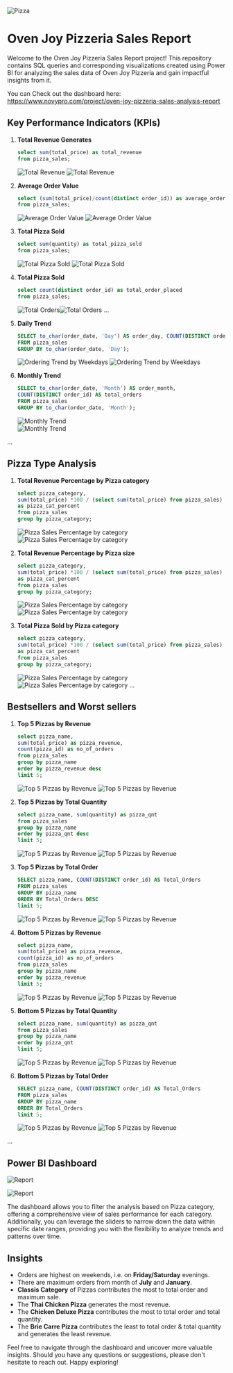 ![Pizza](https://github.com/Shaishta-Anjum/Pizza-Sales-Report/blob/main/icons/pizza%20cropped.jpg?raw=true)
# Oven Joy Pizzeria Sales Report

Welcome to the Oven Joy Pizzeria Sales Report project! This repository contains SQL queries and corresponding visualizations created using Power BI for analyzing the sales data of Oven Joy Pizzeria and gain impactful insights from it.

You can Check out the dashboard here: https://www.novypro.com/project/oven-joy-pizzeria-sales-analysis-report

## Key Performance Indicators (KPIs)

1. **Total Revenue Generates**
      ```sql
      select sum(total_price) as total_revenue
      from pizza_sales;
      ```

      ![Total Revenue](https://github.com/Shaishta-Anjum/Pizza-Sales-Report/blob/main/icons/Total_Revenue.png?raw=true)            ![Total Revenue](https://github.com/Shaishta-Anjum/Pizza-Sales-Report/blob/main/icons/Screenshot%202024-01-14%20000254.png?raw=true)

2. **Average Order Value**
      ```sql
      select (sum(total_price)/count(distinct order_id)) as average_order_value
      from pizza_sales;
      ```
      ![Average Order Value](https://github.com/Shaishta-Anjum/Pizza-Sales-Report/blob/main/icons/Avg%20Order%20Value.png?raw=true)      ![Average Order Value](https://github.com/Shaishta-Anjum/Pizza-Sales-Report/blob/main/icons/Screenshot%202024-01-14%20000259.png?raw=true)

3. **Total Pizza Sold**
      ```sql
      select sum(quantity) as total_pizza_sold
      from pizza_sales;
      ```
      ![Total Pizza Sold](https://github.com/Shaishta-Anjum/Pizza-Sales-Report/blob/main/icons/Total%20Pizza%20Sold.png?raw=true)      ![Total Pizza Sold](https://github.com/Shaishta-Anjum/Pizza-Sales-Report/blob/main/icons/Screenshot%202024-01-14%20000312.png?raw=true)


4. **Total Pizza Sold**
      ```sql
      select count(distinct order_id) as total_order_placed
      from pizza_sales;
      ```
      ![Total Orders](https://github.com/Shaishta-Anjum/Pizza-Sales-Report/blob/main/icons/Total%20Orders%20placed.png?raw=true)![Total Orders](https://github.com/Shaishta-Anjum/Pizza-Sales-Report/blob/main/icons/Screenshot%202024-01-14%20000306.png?raw=true) 
...

5. **Daily Trend**
     ```sql
     SELECT to_char(order_date, 'Day') AS order_day, COUNT(DISTINCT order_id) AS total_orders
     FROM pizza_sales
     GROUP BY to_char(order_date, 'Day');
     ```
     ![Ordering Trend by Weekdays](https://github.com/Shaishta-Anjum/Pizza-Sales-Report/blob/main/icons/daily%20trend.png?raw=true)
   ![Ordering Trend by Weekdays](https://github.com/Shaishta-Anjum/Pizza-Sales-Report/blob/main/icons/Screenshot%202024-01-14%20000148.png?raw=true)


7. **Monthly Trend**
     ```sql
     SELECT to_char(order_date, 'Month') AS order_month,
     COUNT(DISTINCT order_id) AS total_orders
     FROM pizza_sales
     GROUP BY to_char(order_date, 'Month');
     ```
     ![Monthly Trend](https://github.com/Shaishta-Anjum/Pizza-Sales-Report/blob/main/icons/Monthly%20trend.png?raw=true)     
     ![Monthly Trend](https://github.com/Shaishta-Anjum/Pizza-Sales-Report/blob/main/icons/Screenshot%202024-01-14%20000212.png?raw=true)


...

## Pizza Type Analysis

1. **Total Revenue Percentage by Pizza category**
     ```sql
     select pizza_category,
     sum(total_price) *100 / (select sum(total_price) from pizza_sales)
     as pizza_cat_percent
     from pizza_sales
     group by pizza_category;
     ```
     ![Pizza Sales Percentage by category](https://github.com/Shaishta-Anjum/Pizza-Sales-Report/blob/main/icons/Pizza%20sales%20percentage%20by%20category.png?raw=true)
     ![Pizza Sales Percentage by category](https://github.com/Shaishta-Anjum/Pizza-Sales-Report/blob/main/icons/Screenshot%202024-01-14%20000242.png?raw=true)

2. **Total Revenue Percentage by Pizza size**
     ```sql
     select pizza_category,
     sum(total_price) *100 / (select sum(total_price) from pizza_sales)
     as pizza_cat_percent
     from pizza_sales
     group by pizza_category;
     ```
     ![Pizza Sales Percentage by category](https://github.com/Shaishta-Anjum/Pizza-Sales-Report/blob/main/icons/pizza%20sales%20percentage%20by%20size.png?raw=true)
     ![Pizza Sales Percentage by category](https://github.com/Shaishta-Anjum/Pizza-Sales-Report/blob/main/icons/Screenshot%202024-01-14%20000234.png?raw=true)

3. **Total Pizza Sold by Pizza category**
     ```sql
     select pizza_category,
     sum(total_price) *100 / (select sum(total_price) from pizza_sales)
     as pizza_cat_percent
     from pizza_sales
     group by pizza_category;
     ```
     ![Pizza Sales Percentage by category](https://github.com/Shaishta-Anjum/Pizza-Sales-Report/blob/main/icons/total%20pizza%20sold%20by%20pizza%20size.png?raw=true)
     ![Pizza Sales Percentage by category](https://github.com/Shaishta-Anjum/Pizza-Sales-Report/blob/main/icons/Screenshot%202024-01-14%20000225.png?raw=true)
...

## Bestsellers and Worst sellers

1. **Top 5 Pizzas by Revenue**
     ```sql
     select pizza_name,
     sum(total_price) as pizza_revenue,
     count(pizza_id) as no_of_orders
     from pizza_sales
     group by pizza_name
     order by pizza_revenue desc
     limit 5;
     ```
     ![Top 5 Pizzas by Revenue](https://github.com/Shaishta-Anjum/Pizza-Sales-Report/blob/main/icons/top%205%20by%20revenue.png?raw=true) 
     ![Top 5 Pizzas by Revenue](https://github.com/Shaishta-Anjum/Pizza-Sales-Report/blob/main/icons/Screenshot%202024-01-14%20000339.png?raw=true)
   

2. **Top 5 Pizzas by Total Quantity**
     ```sql
     select pizza_name, sum(quantity) as pizza_qnt
     from pizza_sales
     group by pizza_name
     order by pizza_qnt desc
     limit 5;
     ```
     ![Top 5 Pizzas by Revenue](https://github.com/Shaishta-Anjum/Pizza-Sales-Report/blob/main/icons/top%205%20by%20quantity.png?raw=true) 
     ![Top 5 Pizzas by Revenue](https://github.com/Shaishta-Anjum/Pizza-Sales-Report/blob/main/icons/Screenshot%202024-01-14%20000345.png?raw=true)

3. **Top 5 Pizzas by Total Order**
     ```sql
    SELECT pizza_name, COUNT(DISTINCT order_id) AS Total_Orders
    FROM pizza_sales
    GROUP BY pizza_name
    ORDER BY Total_Orders DESC
    limit 5;
     ```
     ![Top 5 Pizzas by Revenue](https://github.com/Shaishta-Anjum/Pizza-Sales-Report/blob/main/icons/top%205%20by%20order.png?raw=true) 
     ![Top 5 Pizzas by Revenue](https://github.com/Shaishta-Anjum/Pizza-Sales-Report/blob/main/icons/Screenshot%202024-01-14%20000351.png?raw=true)

4. **Bottom 5 Pizzas by Revenue**
     ```sql
     select pizza_name,
     sum(total_price) as pizza_revenue,
     count(pizza_id) as no_of_orders
     from pizza_sales
     group by pizza_name
     order by pizza_revenue
     limit 5;
     ```
     ![Top 5 Pizzas by Revenue](https://github.com/Shaishta-Anjum/Pizza-Sales-Report/blob/main/icons/bottom%205%20by%20revenue.png?raw=true) 
     ![Top 5 Pizzas by Revenue](https://github.com/Shaishta-Anjum/Pizza-Sales-Report/blob/main/icons/Screenshot%202024-01-14%20000359.png?raw=true)

5. **Bottom 5 Pizzas by Total Quantity**
     ```sql
     select pizza_name, sum(quantity) as pizza_qnt
     from pizza_sales
     group by pizza_name
     order by pizza_qnt
     limit 5;
     ```
     ![Top 5 Pizzas by Revenue](https://github.com/Shaishta-Anjum/Pizza-Sales-Report/blob/main/icons/bottom%205%20by%20quantity.png?raw=true) 
     ![Top 5 Pizzas by Revenue](https://github.com/Shaishta-Anjum/Pizza-Sales-Report/blob/main/icons/Screenshot%202024-01-14%20000405.png?raw=true)

6. **Bottom 5 Pizzas by Total Order**
     ```sql
     SELECT pizza_name, COUNT(DISTINCT order_id) AS Total_Orders
    FROM pizza_sales
    GROUP BY pizza_name
    ORDER BY Total_Orders
    limit 5;
     ```
     ![Top 5 Pizzas by Revenue](https://github.com/Shaishta-Anjum/Pizza-Sales-Report/blob/main/icons/bottom%205%20by%20order.png?raw=true) 
     ![Top 5 Pizzas by Revenue](https://github.com/Shaishta-Anjum/Pizza-Sales-Report/blob/main/icons/Screenshot%202024-01-14%20000412.png?raw=true)

...
## Power BI Dashboard
![Report](https://github.com/Shaishta-Anjum/Pizza-Sales-Report/blob/main/icons/Screenshot%202024-01-13%20234650.png?raw=true)

![Report](https://github.com/Shaishta-Anjum/Pizza-Sales-Report/blob/main/icons/Screenshot%202024-01-13%20234729.png?raw=true)


The dashboard allows you to filter the analysis based on Pizza category, offering a comprehensive view of sales performance for each category. Additionally, you can leverage the sliders to narrow down the data within specific date ranges, providing you with the flexibility to analyze trends and patterns over time.

## Insights
- Orders are highest on weekends, i.e. on **Friday/Saturday** evenings.
- There are maximum orders from month of **July** and **January**.
- **Classis Category** of Pizzas contributes the most to total order and maximum sale.
- The **Thai Chicken Pizza** generates the most revenue.
- The **Chicken Deluxe Pizza** contributes the most to total order and total quantity.
- The **Brie Carre Pizza** contributes the least to total order & total quantity and generates the least revenue.
 
Feel free to navigate through the dashboard and uncover more valuable insights. Should you have any questions or suggestions, please don't hesitate to reach out. 
Happy exploring!
